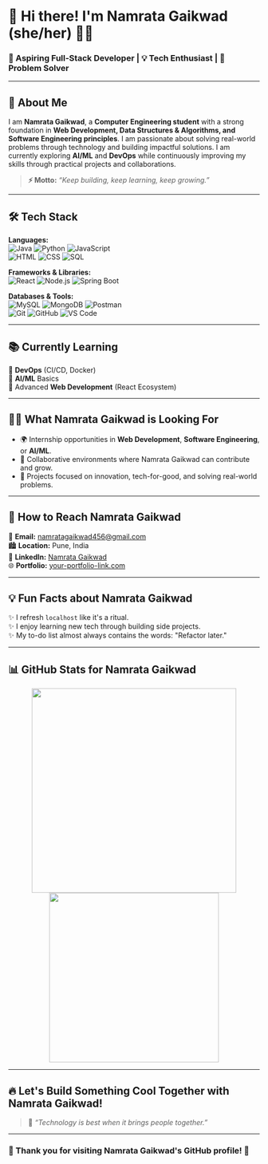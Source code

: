 # 👋 Hi there! I'm **Namrata Gaikwad** (she/her) 👩‍💻  
### 🚀 Aspiring Full-Stack Developer | 💡 Tech Enthusiast | 🎯 Problem Solver  

---

## 🌸 About Me  
I am **Namrata Gaikwad**, a **Computer Engineering student** with a strong foundation in **Web Development, Data Structures & Algorithms, and Software Engineering principles**. I am passionate about solving real-world problems through technology and building impactful solutions. I am currently exploring **AI/ML** and **DevOps** while continuously improving my skills through practical projects and collaborations.

> **⚡ Motto:** _“Keep building, keep learning, keep growing.”_

---

## 🛠️ Tech Stack  
**Languages:**  
![Java](https://img.shields.io/badge/-Java-orange?style=flat-square&logo=java) ![Python](https://img.shields.io/badge/-Python-yellow?style=flat-square&logo=python) ![JavaScript](https://img.shields.io/badge/-JavaScript-black?style=flat-square&logo=javascript)  
![HTML](https://img.shields.io/badge/-HTML5-E34F26?style=flat-square&logo=html5) ![CSS](https://img.shields.io/badge/-CSS3-1572B6?style=flat-square&logo=css3) ![SQL](https://img.shields.io/badge/-SQL-blue?style=flat-square&logo=sqlite)

**Frameworks & Libraries:**  
![React](https://img.shields.io/badge/-React-61DAFB?style=flat-square&logo=react) ![Node.js](https://img.shields.io/badge/-Node.js-339933?style=flat-square&logo=node.js) ![Spring Boot](https://img.shields.io/badge/-SpringBoot-brightgreen?style=flat-square&logo=spring)

**Databases & Tools:**  
![MySQL](https://img.shields.io/badge/-MySQL-blue?style=flat-square&logo=mysql) ![MongoDB](https://img.shields.io/badge/-MongoDB-brightgreen?style=flat-square&logo=mongodb) ![Postman](https://img.shields.io/badge/-Postman-orange?style=flat-square&logo=postman)  
![Git](https://img.shields.io/badge/-Git-F05032?style=flat-square&logo=git) ![GitHub](https://img.shields.io/badge/-GitHub-181717?style=flat-square&logo=github) ![VS Code](https://img.shields.io/badge/-VSCode-007ACC?style=flat-square&logo=visual-studio-code)

---

## 📚 Currently Learning  
🌟 **DevOps** (CI/CD, Docker)  
🌟 **AI/ML** Basics  
🌟 Advanced **Web Development** (React Ecosystem)

---

## 👩‍💼 What Namrata Gaikwad is Looking For  
- 🌍 Internship opportunities in **Web Development**, **Software Engineering**, or **AI/ML**.  
- 🤝 Collaborative environments where Namrata Gaikwad can contribute and grow.  
- 🔧 Projects focused on innovation, tech-for-good, and solving real-world problems.

---

## 💌 How to Reach Namrata Gaikwad  
📧 **Email:** namratagaikwad456@gmail.com  
🏙️ **Location:** Pune, India  
💼 **LinkedIn:** [Namrata Gaikwad](https://www.linkedin.com/in/namratagaikwad/)  
🌐 **Portfolio:** [your-portfolio-link.com](https://your-portfolio-link.com)

---

## 💡 Fun Facts about Namrata Gaikwad  
✨ I refresh `localhost` like it's a ritual.  
✨ I enjoy learning new tech through building side projects.  
✨ My to-do list almost always contains the words: "Refactor later."  

---

## 📊 GitHub Stats for Namrata Gaikwad  
<p align="center">
  <img src="https://github-readme-stats.vercel.app/api?username=gaurikshirsagar456&show_icons=true&theme=tokyonight" width="410">
  <img src="https://github-readme-stats.vercel.app/api/top-langs/?username=gaurikshirsagar456&layout=compact&theme=tokyonight" width="340">
</p>

---

## 🔥 Let's Build Something Cool Together with Namrata Gaikwad!  
> 💬 _“Technology is best when it brings people together.”_

---

### 🎉 Thank you for visiting **Namrata Gaikwad**'s GitHub profile! 🚀
